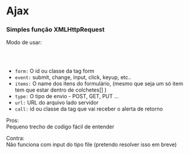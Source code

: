 # Ajax
<h3>Simples função XMLHttpRequest</h3>

<p>Modo de usar:</p>

<pre>
<script> 
new Ajax({ 
    form: "#id_form", 
    event: "submit", 
    items: ["title", "content", "tags"], 
    type: "POST", url: "https://actions/update.php?id="+id, 
    call: "#response" 
}); 
</script>
</pre>
<ul>
    <li><code>form:</code> O id ou classe da tag form</li>
    <li><code>event:</code> submit, change, input, click, keyup, etc..</li>
    <li><code>items:</code> O name dos itens do formulário, (mesmo que seja um só item tem que estar dentro de colchetes[] )</li>
    <li><code>type:</code> O tipo de envio - POST, GET, PUT ...</li>
    <li><code>url:</code> URL do arquivo lado servidor</li>
    <li><code>call:</code> id ou classe da tag que vai receber o alerta de retorno</li>
</ul>
Pros: <br>
Pequeno trecho de codigo fácil de entender

Contra: <br>
Não funciona com input do tipo file (pretendo resolver isso em breve)
